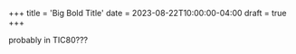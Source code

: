 +++
title = 'Big Bold Title'
date = 2023-08-22T10:00:00-04:00
draft = true
+++

probably in TIC80???
